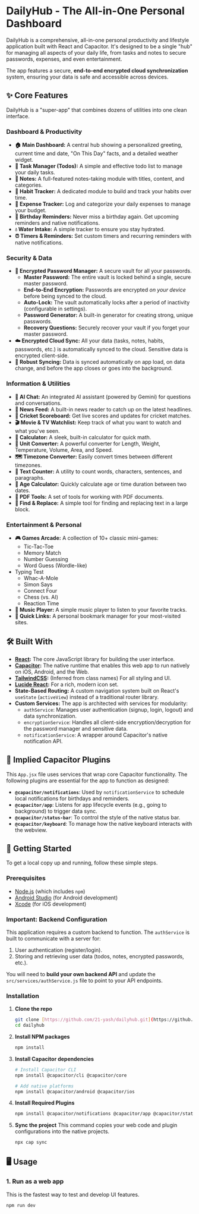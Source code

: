 # DailyHub - The All-in-One Personal Dashboard

DailyHub is a comprehensive, all-in-one personal productivity and lifestyle application built with React and Capacitor. It's designed to be a single "hub" for managing all aspects of your daily life, from tasks and notes to secure passwords, expenses, and even entertainment.

The app features a secure, **end-to-end encrypted cloud synchronization** system, ensuring your data is safe and accessible across devices.

## ✨ Core Features

DailyHub is a "super-app" that combines dozens of utilities into one clean interface.

### Dashboard & Productivity
* **🏠 Main Dashboard:** A central hub showing a personalized greeting, current time and date, "On This Day" facts, and a detailed weather widget.
* **🎯 Task Manager (Todos):** A simple and effective todo list to manage your daily tasks.
* **📃 Notes:** A full-featured notes-taking module with titles, content, and categories.
* **🥅 Habit Tracker:** A dedicated module to build and track your habits over time.
* **💸 Expense Tracker:** Log and categorize your daily expenses to manage your budget.
* **🎂 Birthday Reminders:** Never miss a birthday again. Get upcoming reminders and native notifications.
* **💧 Water Intake:** A simple tracker to ensure you stay hydrated.
* **⏰ Timers & Reminders:** Set custom timers and recurring reminders with native notifications.

### Security & Data
* **🔑 Encrypted Password Manager:** A secure vault for all your passwords.
    * **Master Password:** The entire vault is locked behind a single, secure master password.
    * **End-to-End Encryption:** Passwords are encrypted *on your device* before being synced to the cloud.
    * **Auto-Lock:** The vault automatically locks after a period of inactivity (configurable in settings).
    * **Password Generator:** A built-in generator for creating strong, unique passwords.
    * **Recovery Questions:** Securely recover your vault if you forget your master password.
* **☁️ Encrypted Cloud Sync:** All your data (tasks, notes, habits, passwords, etc.) is automatically synced to the cloud. Sensitive data is encrypted client-side.
* **🔄 Robust Syncing:** Data is synced automatically on app load, on data change, and before the app closes or goes into the background.

### Information & Utilities
* **🤖 AI Chat:** An integrated AI assistant (powered by Gemini) for questions and conversations.
* **📰 News Feed:** A built-in news reader to catch up on the latest headlines.
* **🏏 Cricket Scoreboard:** Get live scores and updates for cricket matches.
* **🎬 Movie & TV Watchlist:** Keep track of what you want to watch and what you've seen.
* **🧮 Calculator:** A sleek, built-in calculator for quick math.
* **🔁 Unit Converter:** A powerful converter for Length, Weight, Temperature, Volume, Area, and Speed.
* **🗺️ Timezone Converter:** Easily convert times between different timezones.
* **💯 Text Counter:** A utility to count words, characters, sentences, and paragraphs.
* **📅 Age Calculator:** Quickly calculate age or time duration between two dates.
* **📄 PDF Tools:** A set of tools for working with PDF documents.
* **🔎 Find & Replace:** A simple tool for finding and replacing text in a large block.

### Entertainment & Personal
* **🎮 Games Arcade:** A collection of 10+ classic mini-games:
    * Tic-Tac-Toe
    * Memory Match
    * Number Guessing
    * Word Guess (Wordle-like)
* Typing Test
    * Whac-A-Mole
    * Simon Says
    * Connect Four
    * Chess (vs. AI)
    * Reaction Time
* **🎵 Music Player:** A simple music player to listen to your favorite tracks.
* **🔗 Quick Links:** A personal bookmark manager for your most-visited sites.

## 🛠️ Built With

* **[React](https://reactjs.org/):** The core JavaScript library for building the user interface.
* **[Capacitor](https://capacitorjs.com/):** The native runtime that enables this web app to run natively on iOS, Android, and the Web.
* **[TailwindCSS](https://tailwindcss.com/):** (Inferred from class names) For all styling and UI.
* **[Lucide React](https://lucide.dev/):** For a rich, modern icon set.
* **State-Based Routing:** A custom navigation system built on React's `useState` (`activeView`) instead of a traditional router library.
* **Custom Services:** The app is architected with services for modularity:
    * `authService`: Manages user authentication (signup, login, logout) and data synchronization.
    * `encryptionService`: Handles all client-side encryption/decryption for the password manager and sensitive data.
    * `notificationService`: A wrapper around Capacitor's native notification API.

## 🔌 Implied Capacitor Plugins

This `App.jsx` file uses services that wrap core Capacitor functionality. The following plugins are essential for the app to function as designed:

* **`@capacitor/notifications`**: Used by `notificationService` to schedule local notifications for birthdays and reminders.
* **`@capacitor/app`**: Listens for app lifecycle events (e.g., going to background) to trigger data sync.
* **`@capacitor/status-bar`**: To control the style of the native status bar.
* **`@capacitor/keyboard`**: To manage how the native keyboard interacts with the webview.

## 🚀 Getting Started

To get a local copy up and running, follow these simple steps.

### Prerequisites

* [Node.js](https://nodejs.org/) (which includes `npm`)
* [Android Studio](https://developer.android.com/studio) (for Android development)
* [Xcode](https://developer.apple.com/xcode/) (for iOS development)

### **Important: Backend Configuration**

This application requires a custom backend to function. The `authService` is built to communicate with a server for:
1.  User authentication (register/login).
2.  Storing and retrieving user data (todos, notes, encrypted passwords, etc.).

You will need to **build your own backend API** and update the `src/services/authService.js` file to point to your API endpoints.

### Installation

1.  **Clone the repo**
    ```sh
    git clone [https://github.com/21-yash/dailyhub.git](https://github.com/21-yash/dailyhub.git)
    cd dailyhub
    ```

2.  **Install NPM packages**
    ```sh
    npm install
    ```

3.  **Install Capacitor dependencies**
    ```sh
    # Install Capacitor CLI
    npm install @capacitor/cli @capacitor/core
    
    # Add native platforms
    npm install @capacitor/android @capacitor/ios
    ```

4.  **Install Required Plugins**
    ```sh
    npm install @capacitor/notifications @capacitor/app @capacitor/status-bar @capacitor/keyboard
    ```

5.  **Sync the project**
    This command copies your web code and plugin configurations into the native projects.
    ```sh
    npx cap sync
    ```

## 🖥️ Usage

### 1. Run as a web app

This is the fastest way to test and develop UI features.
```sh
npm run dev